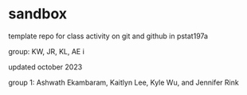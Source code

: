 # sandbox

template repo for class activity on git and github in pstat197a

group: KW, JR, KL, AE i

updated october 2023

group 1: Ashwath Ekambaram, Kaitlyn Lee, Kyle Wu, and Jennifer Rink